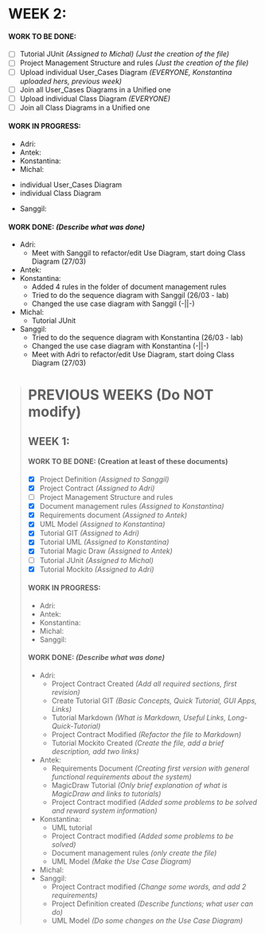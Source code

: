 # WEEK 2:
#### WORK TO BE DONE:

 - [ ] Tutorial JUnit *(Assigned to Michal)* *(Just the creation of the file)* 
 - [ ] Project Management Structure and rules *(Just the creation of the file)*
 - [ ] Upload individual User_Cases Diagram *(EVERYONE, Konstantina uploaded hers, previous week)*
 - [ ] Join all User_Cases Diagrams in a Unified one
 - [ ] Upload individual Class Diagram *(EVERYONE)*
 - [ ] Join all Class Diagrams in a Unified one

#### WORK IN PROGRESS:

* Adri:
* Antek:
* Konstantina:
* Michal: 
 - individual User_Cases Diagram
  - individual Class Diagram
* Sanggil:

#### WORK DONE: *(Describe what was done)*

 * Adri:
   - Meet with Sanggil to refactor/edit Use Diagram, start doing Class Diagram (27/03)
 * Antek:
 * Konstantina:
   - Added 4 rules in the folder of document management rules
   - Tried to do the sequence diagram with Sanggil (26/03 - lab)
   - Changed the use case diagram with Sanggil (-||-)
 * Michal: 
   - Tutorial JUnit
 * Sanggil:
   - Tried to do the sequence diagram with Konstantina (26/03 - lab)
   - Changed the use case diagram with Konstantina (-||-)
   - Meet with Adri to refactor/edit Use Diagram, start doing Class Diagram (27/03)



> # PREVIOUS WEEKS **(Do NOT modify)**
> ## WEEK 1:
> #### WORK TO BE DONE: (Creation at least of these documents)
> 
>  - [X] Project Definition *(Assigned to Sanggil)*
>  - [X] Project Contract *(Assigned to Adri)*
>  - [ ] Project Management Structure and rules
>  - [X] Document management rules *(Assigned to Konstantina)*
>  - [X] Requirements document *(Assigned to Antek)*
>  - [X] UML Model *(Assigned to Konstantina)*
>  - [X] Tutorial GIT *(Assigned to Adri)*
>  - [X] Tutorial UML *(Assigned to Konstantina)*
>  - [X] Tutorial Magic Draw *(Assigned to Antek)*
>  - [ ] Tutorial JUnit *(Assigned to Michal)*
>  - [X] Tutorial Mockito *(Assigned to Adri)*
> 
> #### WORK IN PROGRESS:
> 
> * Adri:
> * Antek:
> * Konstantina:
> * Michal: 
> * Sanggil:
> 
> #### WORK DONE: *(Describe what was done)*
> * Adri:
>    - Project Contract Created *(Add all required sections, first revision)*
>    - Create Tutorial GIT *(Basic Concepts, Quick Tutorial, GUI Apps, Links)*
>    - Tutorial Markdown _(What is Markdown, Useful Links, Long-Quick-Tutorial)_
>    - Project Contract Modified *(Refactor the file to Markdown)*
>    - Tutorial Mockito Created _(Create the file, add a brief description, add two links)_
> * Antek:
>    - Requirements Document *(Creating first version with general functional requirements about the system)*
>    - MagicDraw Tutorial *(Only brief explanation of what is MagicDraw and links to tutorials)*
>    - Project Contract modified *(Added some problems to be solved and reward system information)*
> * Konstantina:
>    - UML tutorial
>    - Project Contract modified *(Added some problems to be solved)*
>    - Document management rules *(only create the file)*
>    - UML Model *(Make the Use Case Diagram)*
> * Michal:
> * Sanggil:
>   - Project Contract modified *(Change some words, and add 2 requirements)*
>   - Project Definition created *(Describe functions; what user can do)*
>   - UML Model *(Do some changes on the Use Case Diagram)*
